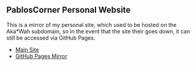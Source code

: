 ## PablosCorner Personal Website

This is a mirror of my personal site, which used to be hosted on the Aka*Wah subdomain, so in the event that the site their goes down, it can still be accessed via GitHub Pages.

- [Main Site](http://pabloscorner.akawah.net/)
- [GitHub Pages Mirror](https://pabloscorner.github.io/PablosCorner-Website)
